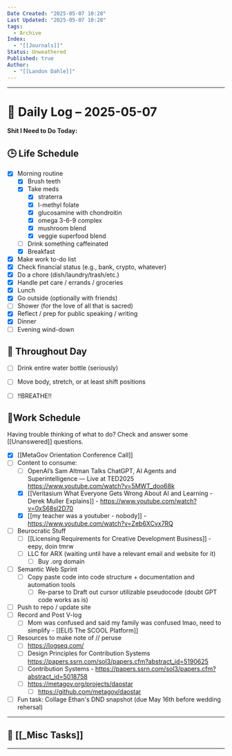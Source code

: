 ```yaml
---
Date Created: "2025-05-07 10:28"
Last Updated: "2025-05-07 10:28"
tags:
  - Archive
Index:
  - "[[Journals]]"
Status: Unweathered
Published: true
Author:
  - "[[Landon Dahle]]"
---
```

---

# 📆 Daily Log – 2025-05-07

**Shit I Need to Do Today:**

## 🕒 Life Schedule

- [x] Morning routine  
	- [x] Brush teeth  
	- [x] Take meds  
		- [x] straterra
		- [x] l-methyl folate
		- [x] glucosamine with chondroitin
		- [x] omega 3-6-9 complex
		- [x] mushroom blend
		- [x] veggie superfood blend
	- [ ] Drink something caffeinated 
	- [x] Breakfast
- [x] Make work to-do list 
- [x] Check financial status (e.g., bank, crypto, whatever)
- [x] Do a chore (dish/laundry/trash/etc.)
- [x] Handle pet care / errands / groceries  
- [x] Lunch
- [x] Go outside (optionally with friends)
- [ ] Shower (for the love of all that is sacred)
- [x] Reflect / prep for public speaking / writing
- [x] Dinner 
- [ ] Evening wind-down

## 🌱 Throughout Day

- [ ] Drink entire water bottle (seriously)
- [ ] Move body, stretch, or at least shift positions
- [ ] !!BREATHE!!


## 🤑Work Schedule
 Having trouble thinking of what to do? Check and answer some [[Unanswered]] questions.

- [x] [[MetaGov Orientation Conference Call]]
- [ ] Content to consume:
	- [ ] OpenAI’s Sam Altman Talks ChatGPT, AI Agents and Superintelligence — Live at TED2025 https://www.youtube.com/watch?v=5MWT_doo68k
	- [x] [[Veritasium What Everyone Gets Wrong About AI and Learning - Derek Muller Explains]] - https://www.youtube.com/watch?v=0xS68sl2D70
	- [x] [[my teacher was a youtuber - nobody]] - https://www.youtube.com/watch?v=Zeb6XCvx7RQ
- [ ] Beurocratic Stuff
	- [ ] [[Licensing Requirements for Creative Development Business]] - eepy, doin tmrw
	- [ ] LLC for ARX (waiting until have a relevant email and website for it)
		- [ ] Buy .org domain
- [ ] Semantic Web Sprint
	- [ ] Copy paste code into code structure + documentation and automation tools
		- [ ] Re-parse to Draft out cursor utilizable pseudocode (doubt GPT code works as is)
- [ ] Push to repo / update site  
- [ ] Record and Post V-log
	- [ ] Mom was confused and said my family was confused lmao, need to simplify - [[ELI5 The SCOOL Platform]] 
- [ ] Resources to make note of // peruse
	- [ ] https://logseq.com/
	- [ ] Design Principles for Contribution Systems https://papers.ssrn.com/sol3/papers.cfm?abstract_id=5190625
	- [ ] Contribution Systems - https://papers.ssrn.com/sol3/papers.cfm?abstract_id=5018758
	- [ ] https://metagov.org/projects/daostar
		- [ ] https://github.com/metagov/daostar
- [ ] Fun task: Collage Ethan's DND snapshot (due May 16th before wedding rehersal)

---

## 🧠 [[_Misc Tasks]]

---

